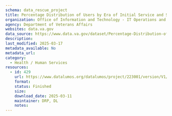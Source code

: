 ```yaml
---
schema: data_rescue_project 
title: Percentage Distribution of Users by Era of Initial Service and Sex, FY 2021
organization: Office of Information and Technology - IT Operations and Services (ITOPS)
agency: Department of Veterans Affairs
websites: data.va.gov
data_source: https://www.data.va.gov/dataset/Percentage-Distribution-of-Users-by-Era-of-Initial/j6ua-v9n2
description: 
last_modified: 2025-03-17
metadata_available: No
metadata_url: 
category:
  - Health / Human Services
resources:
  - id: 429
    url: https://www.datalumos.org/datalumos/project/223001/version/V1/view
    format: 
    status: Finished
    size: 
    download_date: 2025-03-11
    maintainer: DRP, DL
    notes: 
---
```

